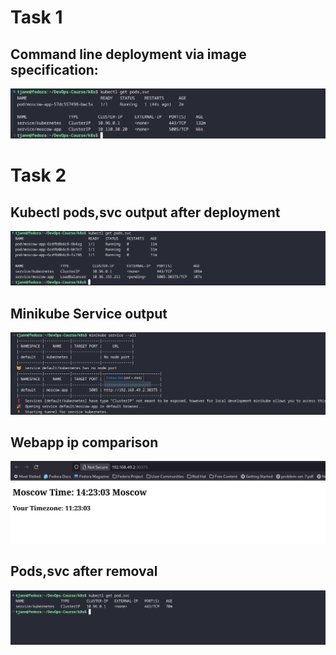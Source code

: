 # Task 1

## Command line deployment via image specification:

![](static/kubectl_1_task.png)

# Task 2

## Kubectl pods,svc output after deployment

![](static/kubectl_pods.png)

## Minikube Service output

![](static/minikube_service.png)

## Webapp ip comparison

![](static/web_ip_proof.png)

## Pods,svc after removal

![](static/kubectl_remove_after.png)
